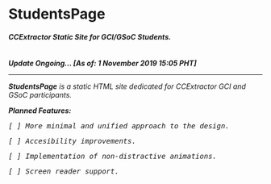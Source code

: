 <h1> StudentsPage </h1>
<h4><i>CCExtractor Static Site for GCI/GSoC Students.</h1></h4>
<br>
<strong>Update Ongoing... [As of: 1 November 2019 15:05 PHT]</strong>
<hr>
<p><strong>StudentsPage</strong> is a static HTML site dedicated for CCExtractor GCI and GSoC participants.</p>


<strong> Planned Features: </strong>
<pre>[ ] More minimal and unified approach to the design. </pre>
<pre>[ ] Accesibility improvements. </pre>
<pre>[ ] Implementation of non-distractive animations. </pre>
<pre>[ ] Screen reader support. </pre>
